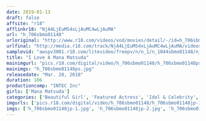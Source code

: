 ```yaml
---
date: 2019-01-13
draft: false
affsite: "r18"
afflinkr18: "NjA4LjEuMS4xLjAuMC4wLjAuMA"
url: "h_706sbmo01148"
urloriginal: "http://www.r18.com/videos/vod/movies/detail/-/id=h_706sbmo01148"
urlfinal: "http://media.r18.com/track/NjA4LjEuMS4xLjAuMC4wLjAuMA/videos/vod/movies/detail/-/id=h_706sbmo01148"
samplevid: "awspv3001.r18.com/litevideo/freepv/n/n_1/n_1044sbmo01148/n_1044sbmo01148_dmb_w.mp4"
title: "I Love A Mana Matsuda"
mainimgurl: "pics.r18.com/digital/video/h_706sbmo01148/h_706sbmo01148ps.jpg"
mainimgs: "h_706sbmo01148ps.jpg"
releasedate: "Mar. 20, 2018"
duration: 106
productioncomp: "INTEC Inc"
girls: ['Mana Matsuda']
categories: ['Beautiful Girl', 'Featured Actress', 'Idol & Celebrity', 'Idol Video']
imgurls: ['pics.r18.com/digital/video/h_706sbmo01148/h_706sbmo01148jp-1.jpg', 'pics.r18.com/digital/video/h_706sbmo01148/h_706sbmo01148jp-2.jpg', 'pics.r18.com/digital/video/h_706sbmo01148/h_706sbmo01148jp-3.jpg', 'pics.r18.com/digital/video/h_706sbmo01148/h_706sbmo01148jp-4.jpg', 'pics.r18.com/digital/video/h_706sbmo01148/h_706sbmo01148jp-5.jpg', 'pics.r18.com/digital/video/h_706sbmo01148/h_706sbmo01148jp-6.jpg', 'pics.r18.com/digital/video/h_706sbmo01148/h_706sbmo01148jp-7.jpg', 'pics.r18.com/digital/video/h_706sbmo01148/h_706sbmo01148jp-8.jpg', 'pics.r18.com/digital/video/h_706sbmo01148/h_706sbmo01148jp-9.jpg', 'pics.r18.com/digital/video/h_706sbmo01148/h_706sbmo01148jp-10.jpg', 'pics.r18.com/digital/video/h_706sbmo01148/h_706sbmo01148jp-11.jpg', 'pics.r18.com/digital/video/h_706sbmo01148/h_706sbmo01148jp-12.jpg', 'pics.r18.com/digital/video/h_706sbmo01148/h_706sbmo01148jp-13.jpg', 'pics.r18.com/digital/video/h_706sbmo01148/h_706sbmo01148jp-14.jpg', 'pics.r18.com/digital/video/h_706sbmo01148/h_706sbmo01148jp-15.jpg', 'pics.r18.com/digital/video/h_706sbmo01148/h_706sbmo01148jp-16.jpg', 'pics.r18.com/digital/video/h_706sbmo01148/h_706sbmo01148jp-17.jpg', 'pics.r18.com/digital/video/h_706sbmo01148/h_706sbmo01148jp-18.jpg', 'pics.r18.com/digital/video/h_706sbmo01148/h_706sbmo01148jp-19.jpg', 'pics.r18.com/digital/video/h_706sbmo01148/h_706sbmo01148jp-20.jpg']
imgs: ['h_706sbmo01148jp-1.jpg', 'h_706sbmo01148jp-2.jpg', 'h_706sbmo01148jp-3.jpg', 'h_706sbmo01148jp-4.jpg', 'h_706sbmo01148jp-5.jpg', 'h_706sbmo01148jp-6.jpg', 'h_706sbmo01148jp-7.jpg', 'h_706sbmo01148jp-8.jpg', 'h_706sbmo01148jp-9.jpg', 'h_706sbmo01148jp-10.jpg', 'h_706sbmo01148jp-11.jpg', 'h_706sbmo01148jp-12.jpg', 'h_706sbmo01148jp-13.jpg', 'h_706sbmo01148jp-14.jpg', 'h_706sbmo01148jp-15.jpg', 'h_706sbmo01148jp-16.jpg', 'h_706sbmo01148jp-17.jpg', 'h_706sbmo01148jp-18.jpg', 'h_706sbmo01148jp-19.jpg', 'h_706sbmo01148jp-20.jpg']
---
```

